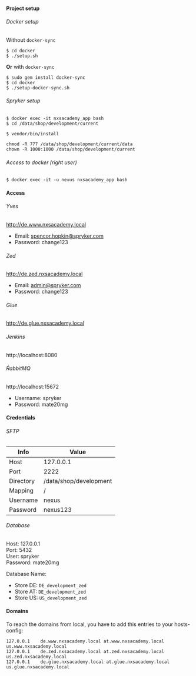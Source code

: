  #### Project setup
 
 ###### Docker setup
 
 Without `docker-sync`
 
 ```
$ cd docker
$ ./setup.sh
 ```

**Or** with `docker-sync`
```
$ sudo gem install docker-sync
$ cd docker
$ ./setup-docker-sync.sh
```

###### Spryker setup
```
$ docker exec -it nxsacademy_app bash
$ cd /data/shop/development/current

$ vendor/bin/install

chmod -R 777 /data/shop/development/current/data
chown -R 1000:1000 /data/shop/development/current
```

###### Access to docker (right user)

```
$ docker exec -it -u nexus nxsacademy_app bash
```


#### Access

###### Yves
http://de.www.nxsacademy.local
- Email: spencor.hopkin@spryker.com
- Password: change123

###### Zed
http://de.zed.nxsacademy.local
- Email: admin@spryker.com
- Password: change123

###### Glue
http://de.glue.nxsacademy.local

###### Jenkins
http://localhost:8080  

###### ŔabbitMQ
http://localhost:15672
- Username: spryker
- Password: mate20mg

#### Credentials

###### SFTP

| Info | Value |
| ---- | ----- |
| Host | 127.0.0.1 |
| Port | 2222 |
| Directory | /data/shop/development |
| Mapping | / |
| Username | nexus |
| Password | nexus123 |


###### Database
Host: 127.0.0.1  
Port: 5432  
User: spryker  
Password: mate20mg  

Database Name:  
- Store DE: `DE_development_zed`
- Store AT: `DE_development_zed`
- Store US: `US_development_zed`


#### Domains

To reach the domains from local, you have to add this entries to your hosts-config:

```
127.0.0.1    de.www.nxsacademy.local at.www.nxsacademy.local us.www.nxsacademy.local
127.0.0.1    de.zed.nxsacademy.local at.zed.nxsacademy.local us.zed.nxsacademy.local
127.0.0.1    de.glue.nxsacademy.local at.glue.nxsacademy.local us.glue.nxsacademy.local
```
